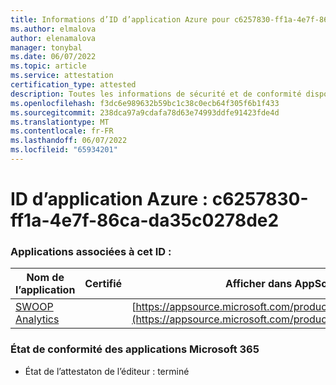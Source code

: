 ```yaml
---
title: Informations d’ID d’application Azure pour c6257830-ff1a-4e7f-86ca-da35c0278de2
ms.author: elmalova
author: elenamalova
manager: tonybal
ms.date: 06/07/2022
ms.topic: article
ms.service: attestation
certification_type: attested
description: Toutes les informations de sécurité et de conformité disponibles pour c6257830-ff1a-4e7f-86ca-da35c0278de2.
ms.openlocfilehash: f3dc6e989632b59bc1c38c0ecb64f305f6b1f433
ms.sourcegitcommit: 238dca97a9cdafa78d63e74993ddfe91423fde4d
ms.translationtype: MT
ms.contentlocale: fr-FR
ms.lasthandoff: 06/07/2022
ms.locfileid: "65934201"
---
```

# <a name="azure-app-id-c6257830-ff1a-4e7f-86ca-da35c0278de2"></a>ID d’application Azure : c6257830-ff1a-4e7f-86ca-da35c0278de2


### <a name="apps-associated-with-this-id"></a>Applications associées à cet ID :
| **Nom de l’application** | **Certifié** | **Afficher dans AppSource** |
|--------------|---------------|-----------------------|
| [SWOOP Analytics](../forward/WA200000877.md) |  | [https://appsource.microsoft.com/product/office/WA200000877](https://appsource.microsoft.com/product/office/WA200000877) |

### <a name="microsoft-365-app-compliance-status"></a>État de conformité des applications Microsoft 365
- État de l’attestaton de l’éditeur : terminé
